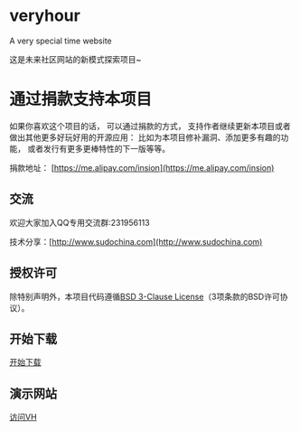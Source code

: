veryhour
========

A very special time website

这是未来社区网站的新模式探索项目~


# 通过捐款支持本项目
如果你喜欢这个项目的话， 可以通过捐款的方式， 支持作者继续更新本项目或者做出其他更多好玩好用的开源应用： 比如为本项目修补漏洞、添加更多有趣的功能， 或者发行有更多更棒特性的下一版等等。

捐款地址： [https://me.alipay.com/insion](https://me.alipay.com/insion)


## 交流
欢迎大家加入QQ专用交流群:231956113

技术分享：[http://www.sudochina.com](http://www.sudochina.com)


## 授权许可
除特别声明外，本项目代码遵循[BSD 3-Clause License](<https://github.com/insionng/veryhour/blob/master/LICENSE.txt>)（3项条款的BSD许可协议）。

## 开始下载
[开始下载](<https://github.com/insionng/veryhour/archive/master.zip>)

## 演示网站
[访问VH](<http://www.veryhour.com/>)
